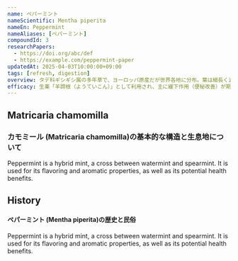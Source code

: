 ```yaml
---
name: ペパーミント
nameScientific: Mentha piperita
nameEn: Peppermint
nameAliases: [ペパーミント]
compoundId: 3
researchPapers:
  - https://doi.org/abc/def
  - https://example.com/peppermint-paper
updatedAt: 2025-04-03T10:00:00+09:00
tags: [refresh, digestion]
overview: タデ科ギシギシ属の多年草で、ヨーロッパ原産だが世界各地に分布。葉は細長く波打ち、根は黄色を帯びる。湿地や道端に自生し、耐久性が高い。根は生薬「羊蹄根（ようていこん）」として下剤や皮膚病治療に用いられるほか、葉は若いものが食用となる。
efficacy: 生薬「羊蹄根（ようていこん）」として利用され、主に緩下作用（便秘改善）が期待される。根に含まれるアントラキノン誘導体が腸を刺激し、排便を促す。また、抗炎症作用や抗菌作用があり、皮膚疾患や湿疹の治療にも使われる。さらに、抗酸化作用があり、体内の老化防止やデトックス効果も期待される。
---
```


## Matricaria chamomilla
### カモミール (Matricaria chamomilla)の基本的な構造と生息地について

Peppermint is a hybrid mint, a cross between watermint and spearmint. It is used for its flavoring and aromatic properties, as well as its potential health benefits.

## History
#### ペパーミント (Mentha piperita)の歴史と民俗

Peppermint is a hybrid mint, a cross between watermint and spearmint. It is used for its flavoring and aromatic properties, as well as its potential health benefits.